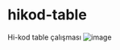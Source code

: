# hikod-table
Hi-kod table çalışması 
![image](https://user-images.githubusercontent.com/101064665/229276451-6de5db7a-d462-4c19-9e92-6b5aded26238.png)
